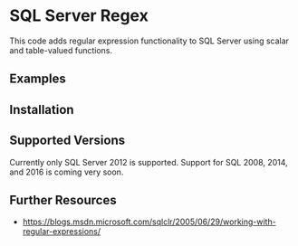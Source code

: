 # SQL Server Regex

This code adds regular expression functionality to SQL Server using scalar and table-valued functions.


## Examples


## Installation



## Supported Versions

Currently only SQL Server 2012 is supported. Support for SQL 2008, 2014, and 2016 is coming very soon.



## Further Resources

* https://blogs.msdn.microsoft.com/sqlclr/2005/06/29/working-with-regular-expressions/